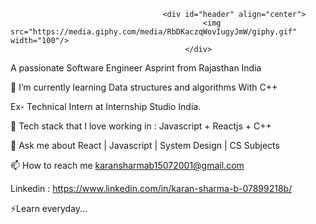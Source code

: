 
                                      <div id="header" align="center">
                                               <img src="https://media.giphy.com/media/RbDKaczqWovIugyJmW/giphy.gif" width="100"/>
                                           </div>



A passionate Software Engineer Asprint from Rajasthan India


🔭 I’m currently learning Data structures and algorithms With C++

Ex- Technical Intern at Internship Studio India.

🌱 Tech stack that I love working in : Javascript + Reactjs + C++

💬 Ask me about React | Javascript | System Design | CS Subjects

📫 How to reach me karansharmab15072001@gmail.com

Linkedin : https://www.linkedin.com/in/karan-sharma-b-07899218b/ 


⚡Learn everyday...

